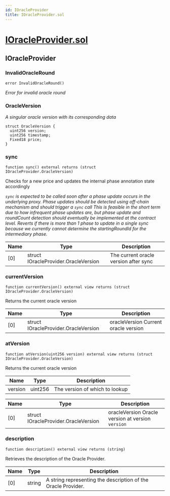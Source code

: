 ```yaml
---
id: IOracleProvider
title: IOracleProvider.sol
---
```

# [IOracleProvider.sol](https://github.com/chromatic-protocol/contracts/tree/main/contracts/oracle/interfaces/IOracleProvider.sol)

## IOracleProvider

### InvalidOracleRound

```solidity
error InvalidOracleRound()
```

_Error for invalid oracle round_

### OracleVersion

_A singular oracle version with its corresponding data_

```solidity
struct OracleVersion {
  uint256 version;
  uint256 timestamp;
  Fixed18 price;
}
```

### sync

```solidity
function sync() external returns (struct IOracleProvider.OracleVersion)
```

Checks for a new price and updates the internal phase annotation state accordingly

_`sync` is expected to be called soon after a phase update occurs in the underlying proxy.
     Phase updates should be detected using off-chain mechanism and should trigger a `sync` call
     This is feasible in the short term due to how infrequent phase updates are, but phase update
     and roundCount detection should eventually be implemented at the contract level.
     Reverts if there is more than 1 phase to update in a single sync because we currently cannot
     determine the startingRoundId for the intermediary phase._

| Name | Type | Description |
| ---- | ---- | ----------- |
| [0] | struct IOracleProvider.OracleVersion | The current oracle version after sync |

### currentVersion

```solidity
function currentVersion() external view returns (struct IOracleProvider.OracleVersion)
```

Returns the current oracle version

| Name | Type | Description |
| ---- | ---- | ----------- |
| [0] | struct IOracleProvider.OracleVersion | oracleVersion Current oracle version |

### atVersion

```solidity
function atVersion(uint256 version) external view returns (struct IOracleProvider.OracleVersion)
```

Returns the current oracle version

| Name | Type | Description |
| ---- | ---- | ----------- |
| version | uint256 | The version of which to lookup |

| Name | Type | Description |
| ---- | ---- | ----------- |
| [0] | struct IOracleProvider.OracleVersion | oracleVersion Oracle version at version `version` |

### description

```solidity
function description() external view returns (string)
```

Retrieves the description of the Oracle Provider.

| Name | Type | Description |
| ---- | ---- | ----------- |
| [0] | string | A string representing the description of the Oracle Provider. |

